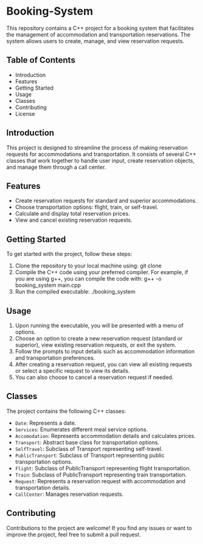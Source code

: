 # Booking-System
This repository contains a C++ project for a booking system that facilitates the management of accommodation and transportation reservations. The system allows users to create, manage, and view reservation requests.

 ## Table of Contents 
 * Introduction
 * Features
 * Getting Started
 * Usage
 * Classes
 * Contributing
 * License
 
## Introduction
This project is designed to streamline the process of making reservation requests for accommodations and transportation. It consists of several C++ classes that work together to handle user input, create reservation objects, and manage them through a call center.

## Features
* Create reservation requests for standard and superior accommodations.
* Choose transportation options: flight, train, or self-travel.
* Calculate and display total reservation prices.
* View and cancel existing reservation requests.

## Getting Started
To get started with the project, follow these steps:

1. Clone the repository to your local machine using:
   git clone <repository-url>
2. Compile the C++ code using your preferred compiler. For example, if you are using g++, you can compile the code with:
   g++ -o booking_system main.cpp
3. Run the compiled executable:
   ./booking_system
   
## Usage
1. Upon running the executable, you will be presented with a menu of options.
2. Choose an option to create a new reservation request (standard or superior), view existing reservation requests, or exit the system.
3. Follow the prompts to input details such as accommodation information and transportation preferences.
4. After creating a reservation request, you can view all existing requests or select a specific request to view its details.
5. You can also choose to cancel a reservation request if needed.

## Classes
The project contains the following C++ classes:

* `Date`: Represents a date.
* `Services`: Enumerates different meal service options.
* `Accomodation`: Represents accommodation details and calculates prices.
* `Transport`: Abstract base class for transportation options.
* `SelfTravel`: Subclass of Transport representing self-travel.
* `PublicTransport`: Subclass of Transport representing public transportation options.
* `Flight`: Subclass of PublicTransport representing flight transportation.
* `Train`: Subclass of PublicTransport representing train transportation.
* `Request`: Represents a reservation request with accommodation and transportation details.
* `CallCenter`: Manages reservation requests.

## Contributing
Contributions to the project are welcome! If you find any issues or want to improve the project, feel free to submit a pull request.






